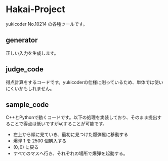 # Hakai-Project
yukicoder No.10214 の各種ツールです。

## generator
正しい入力を生成します。

## judge_code
得点計算をするコードです。yukicoderの仕様に則っているため、単体では使いにくいかもしれません。

## sample_code
C++とPythonで動くコードです。以下の処理を実装しており、そのまま提出することで得点は低いですが`AC`することが可能です。
* 左上から順に見ていき、最初に見つけた爆弾屋に移動する
* 爆弾 $1$ を $2500$ 個購入する
* $(0,0)$ に戻る
* すべてのマスへ行き、それぞれの場所で爆弾を起動する。

